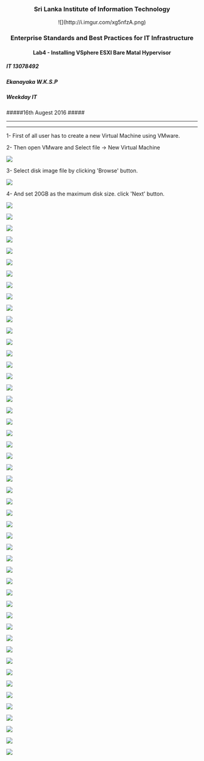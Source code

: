 ### <center> Sri Lanka Institute of Information Technology </center> ###

<center> ![](http://i.imgur.com/xg5nfzA.png) </center>



### <center>Enterprise Standards and Best Practices for IT Infrastructure </center> ###

#### <center>Lab4 - Installing VSphere ESXI Bare Matal Hypervisor </center> ####


    


#####  IT 13078492  ####

#####  Ekanayaka W.K.S.P  #####

#####  Weekday IT   #####

#####16th Augest 2016   #####



-------------------------------------
-------------------------------------

1- First of all user has to create a new Virtual Machine using VMware.

2- Then open VMware and Select file -> New Virtual Machine

![](http://i.imgur.com/Dw9JOzF.jpg)

3- Select disk image file by clicking 'Browse' button.

![](http://i.imgur.com/8XG7DM7.jpg)

4- And set 20GB as the maximum disk size. click 'Next' button.

![](http://i.imgur.com/L8mVoYZ.jpg)

![](http://i.imgur.com/pLQK8Pv.jpg)

![](http://i.imgur.com/KszQVcZ.jpg)

![](http://i.imgur.com/P59pIVC.jpg)

![](http://i.imgur.com/Ipz5HV8.jpg)

![](http://i.imgur.com/odYK7DG.jpg)

![](http://i.imgur.com/uyGXoVu.jpg)

![](http://i.imgur.com/SOxqG2O.jpg)

![](http://i.imgur.com/I9K4F63.jpg)

![](http://i.imgur.com/1XF6JZF.jpg)

![](http://i.imgur.com/WHzwODc.jpg)

![](http://i.imgur.com/2pqyHiv.jpg)

![](http://i.imgur.com/c9aUxtP.jpg)

![](http://i.imgur.com/6ZrUsAN.jpg)

![](http://i.imgur.com/ofcTwx9.jpg)

![](http://i.imgur.com/CAdQzJD.jpg)

![](http://i.imgur.com/Y6P3Gck.jpg)

![](http://i.imgur.com/3cpX2Jz.jpg)

![](http://i.imgur.com/xAagBpV.jpg)

![](http://i.imgur.com/tJJ4RIf.jpg)

![](http://i.imgur.com/DfcrOz6.jpg)

![](http://i.imgur.com/YbiX2b3.jpg)

![](http://i.imgur.com/c8ZUwRX.jpg)

![](http://i.imgur.com/axRxEXm.jpg)

![](http://i.imgur.com/3PPkcV0.jpg)

![](http://i.imgur.com/okxonh3.jpg)

![](http://i.imgur.com/jxheODO.jpg)

![](http://i.imgur.com/F79eiMM.jpg)

![](http://i.imgur.com/1mOqqaE.jpg)

![](http://i.imgur.com/z4INduD.jpg)

![](http://i.imgur.com/2HhySi2.jpg)

![](http://i.imgur.com/mMxkvih.jpg)

![](http://i.imgur.com/ZOr5RZb.jpg)

![](http://i.imgur.com/ajkD1RV.jpg)

![](http://i.imgur.com/gaav0Hx.jpg)

![](http://i.imgur.com/6TsUEdO.jpg)

![](http://i.imgur.com/cRltc8e.jpg)

![](http://i.imgur.com/rHV6Ewc.jpg)

![](http://i.imgur.com/UzBxEoR.jpg)

![](http://i.imgur.com/BbSStRS.jpg)

![](http://i.imgur.com/DPtvC3L.jpg)

![](http://i.imgur.com/zZofGKo.jpg)

![](http://i.imgur.com/DkJ3f6t.jpg)

![](http://i.imgur.com/hW98Cfp.jpg)

![](http://i.imgur.com/25JLWLA.jpg)

![](http://i.imgur.com/JxkYDuw.jpg)

![](http://i.imgur.com/hm7oaFd.jpg)

![](http://i.imgur.com/aFv7NOl.jpg)

![](http://i.imgur.com/OK5jX8u.jpg)
